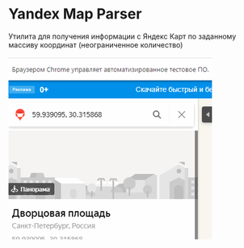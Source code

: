 # Yandex Map Parser
Утилита для получения информации с Яндекс Карт по заданному массиву координат (неограниченное количество)

![grab-landing-page](https://github.com/gitcdkey/yandex_map_parser/blob/master/work-demo.gif?raw=true)

